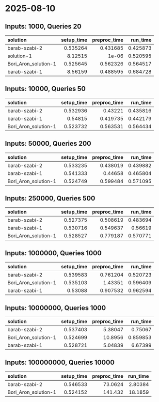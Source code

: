 # 2025-08-10

## Inputs: 1000, Queries 20

| solution             |   setup_time |   preproc_time |   run_time |
|:---------------------|-------------:|---------------:|-----------:|
| barab-szabi-2        |     0.535264 |       0.431685 |   0.425873 |
| solution-1           |     8.12515  |       1e-06    |   0.520595 |
| Bori_Aron_solution-1 |     0.525645 |       0.562326 |   0.564517 |
| barab-szabi-1        |     8.56159  |       0.488595 |   0.684728 |

## Inputs: 10000, Queries 50

| solution             |   setup_time |   preproc_time |   run_time |
|:---------------------|-------------:|---------------:|-----------:|
| barab-szabi-2        |     0.532936 |       0.43221  |   0.435816 |
| barab-szabi-1        |     0.54815  |       0.419735 |   0.442179 |
| Bori_Aron_solution-1 |     0.523732 |       0.563531 |   0.564434 |

## Inputs: 50000, Queries 200

| solution             |   setup_time |   preproc_time |   run_time |
|:---------------------|-------------:|---------------:|-----------:|
| barab-szabi-2        |     0.533235 |       0.438019 |   0.439882 |
| barab-szabi-1        |     0.541333 |       0.44658  |   0.465804 |
| Bori_Aron_solution-1 |     0.524749 |       0.599484 |   0.571095 |

## Inputs: 250000, Queries 500

| solution             |   setup_time |   preproc_time |   run_time |
|:---------------------|-------------:|---------------:|-----------:|
| barab-szabi-2        |     0.527375 |       0.508619 |   0.483694 |
| barab-szabi-1        |     0.530716 |       0.549637 |   0.56619  |
| Bori_Aron_solution-1 |     0.528527 |       0.779187 |   0.570771 |

## Inputs: 1000000, Queries 1000

| solution             |   setup_time |   preproc_time |   run_time |
|:---------------------|-------------:|---------------:|-----------:|
| barab-szabi-2        |     0.539583 |       0.761204 |   0.520723 |
| Bori_Aron_solution-1 |     0.535103 |       1.43351  |   0.596409 |
| barab-szabi-1        |     0.53088  |       0.907532 |   0.962594 |

## Inputs: 10000000, Queries 1000

| solution             |   setup_time |   preproc_time |   run_time |
|:---------------------|-------------:|---------------:|-----------:|
| barab-szabi-2        |     0.537403 |        5.38047 |   0.75067  |
| Bori_Aron_solution-1 |     0.524699 |       10.8956  |   0.859853 |
| barab-szabi-1        |     0.528721 |        5.04839 |   6.67399  |

## Inputs: 100000000, Queries 10000

| solution             |   setup_time |   preproc_time |   run_time |
|:---------------------|-------------:|---------------:|-----------:|
| barab-szabi-2        |     0.546533 |        73.0624 |    2.80384 |
| Bori_Aron_solution-1 |     0.524152 |       141.432  |   18.1859  |